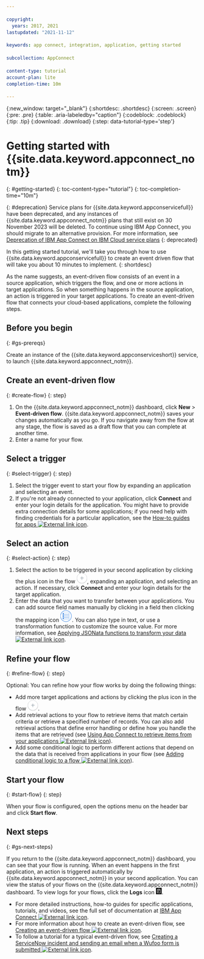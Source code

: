 ```yaml
---

copyright:
  years: 2017, 2021
lastupdated: "2021-11-12"

keywords: app connect, integration, application, getting started

subcollection: AppConnect

content-type: tutorial
account-plan: lite
completion-time: 10m

---
```


{:new_window: target="_blank"}
{:shortdesc: .shortdesc}
{:screen: .screen}
{:pre: .pre}
{:table: .aria-labeledby="caption"}
{:codeblock: .codeblock}
{:tip: .tip}
{:download: .download}
{:step: data-tutorial-type='step'}


# Getting started with {{site.data.keyword.appconnect_notm}}
{: #getting-started}
{: toc-content-type="tutorial"}
{: toc-completion-time="10m"}

{: #deprecation}
Service plans for {{site.data.keyword.appconservicefull}} have been deprecated, and any instances of {{site.data.keyword.appconnect_notm}} plans that still exist on 30 November 2023 will be deleted. To continue using IBM App Connect, you should migrate to an alternative provision. For more information, see [Deprecation of IBM App Connect on IBM Cloud service plans](deprecation_of_ibm_cloud_foundry.md) {: deprecated}

In this getting started tutorial, we'll take you through how to use {{site.data.keyword.appconservicefull}} to create an event driven flow that will take you about 10 minutes to implement.
{: shortdesc}

As the name suggests, an event-driven flow consists of an event in a source application, which triggers the flow, and one or more actions in target applications. So when something happens in the source application, an action is triggered in your target applications. To create an event-driven flow that connects your cloud-based applications, complete the following steps.

## Before you begin
{: #gs-prereqs}

Create an instance of the {{site.data.keyword.appconserviceshort}} service, to launch {{site.data.keyword.appconnect_notm}}.

## Create an event-driven flow
{: #create-flow}
{: step}

1.  On the {{site.data.keyword.appconnect_notm}} dashboard, click **New** > **Event-driven flow**.
    {{site.data.keyword.appconnect_notm}} saves your changes automatically as you go. If you navigate away from the flow at any stage, the flow is saved as a draft flow that you can complete at another time.
1.  Enter a name for your flow.

## Select a trigger
{: #select-trigger}
{: step}

1.  Select the trigger event to start your flow by expanding an application and selecting an event.
1.  If you're not already connected to your application, click **Connect** and enter your login details for the application.
    You might have to provide extra connection details for some applications; if you need help with finding credentials for a particular application, see the [How-to guides for apps ![External link icon](../../icons/launch-glyph.svg "External link icon")](https://www.ibm.com/docs/en/app-connect/cloud?topic=designer-how-guides-apps).

## Select an action
{: #select-action}
{: step}

1.  Select the action to be triggered in your second application by clicking the plus icon in the flow ![Add an application icon](/images/AddApp.jpg), expanding an application, and selecting an action. If necessary, click **Connect** and enter your login details for the target application.
1. Enter the data that you want to transfer between your applications. You can add source field names manually by clicking in a field then clicking the mapping icon ![Mapping icon](/images/MappingIcon.jpg). You can also type in text, or use a transformation function to customize the source value. For more information, see [Applying JSONata functions to transform your data ![External link icon](../../icons/launch-glyph.svg "External link icon")](https://www.ibm.com/docs/en/app-connect/cloud?topic=actions-applying-jsonata-functions-transform-your-data).

## Refine your flow
{: #refine-flow}
{: step}

Optional: You can refine how your flow works by doing the following things:
- Add more target applications and actions by clicking the plus icon in the flow ![Add an application icon](/images/AddApp.jpg).
- Add retrieval actions to your flow to retrieve items that match certain criteria or retrieve a specified number of records.  You can also add retrieval actions that define error handling or define how you handle the items that are retrieved (see [Using App Connect to retrieve items from your applications ![External link icon](../../icons/launch-glyph.svg "External link icon")](https://www.ibm.com/docs/en/app-connect/cloud?topic=connect-retrieving-items-from-your-applications)).
- Add some conditional logic to perform different actions that depend on the data that is received from applications in your flow (see [Adding conditional logic to a flow ![External link icon](../../icons/launch-glyph.svg "External link icon")](https://www.ibm.com/docs/en/app-connect/cloud?topic=utilities-if-conditional)).

## Start your flow    
{: #start-flow}
{: step}

When your flow is configured, open the options menu on the header bar and click **Start flow**.

## Next steps
{: #gs-next-steps}

If you return to the {{site.data.keyword.appconnect_notm}} dashboard, you can see that your flow is running.  When an event happens in the first application, an action is triggered automatically by {{site.data.keyword.appconnect_notm}} in your second application. You can view the status of your flows on the {{site.data.keyword.appconnect_notm}} dashboard. To view logs for your flows, click the **Logs** icon ![Logs icon](/images/LogsIcon.jpg).

- For more detailed instructions, how-to guides for specific applications, tutorials, and videos, see the full set of documentation at [IBM App Connect ![External link icon](../../icons/launch-glyph.svg "External link icon")](https://www.ibm.com/docs/en/app-connect/cloud).
- For more information about how to create an event-driven flow, see [Creating an event-driven flow ![External link icon](../../icons/launch-glyph.svg "External link icon")](https://www.ibm.com/docs/en/app-connect/cloud?topic=connect-creating-event-driven-flow).
- To follow a tutorial for a typical event-driven flow, see [Creating a ServiceNow incident and sending an email when a Wufoo form is submitted ![External link icon](../../icons/launch-glyph.svg "External link icon")](https://www.ibm.com/docs/en/app-connect/cloud?topic=td-creating-servicenow-incident-sending-email-when-wufoo-form-is-submitted).
